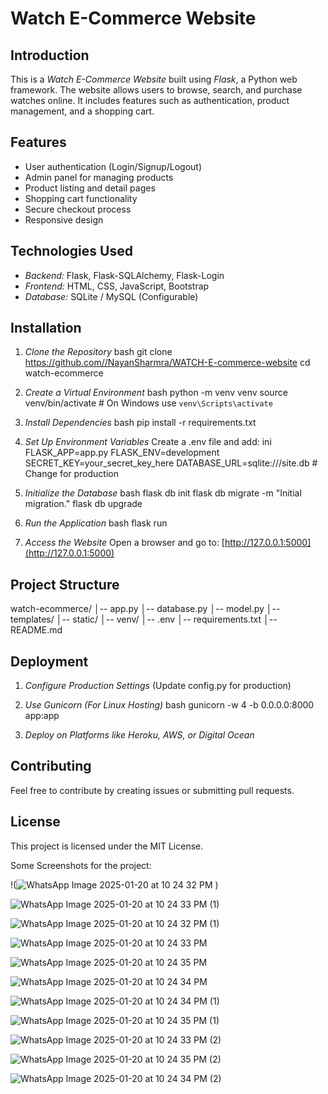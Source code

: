 # Watch E-Commerce Website

## Introduction

This is a *Watch E-Commerce Website* built using *Flask*, a Python web framework. The website allows users to browse, search, and purchase watches online. It includes features such as authentication, product management, and a shopping cart.

## Features

- User authentication (Login/Signup/Logout)
- Admin panel for managing products
- Product listing and detail pages
- Shopping cart functionality
- Secure checkout process
- Responsive design

## Technologies Used

- *Backend:* Flask, Flask-SQLAlchemy, Flask-Login
- *Frontend:* HTML, CSS, JavaScript, Bootstrap
- *Database:* SQLite / MySQL (Configurable)

## Installation

1. *Clone the Repository*
bash
 git clone https://github.com//NayanSharmra/WATCH-E-commerce-website
 cd watch-ecommerce


2. *Create a Virtual Environment*
bash
 python -m venv venv
 source venv/bin/activate  # On Windows use `venv\Scripts\activate`


3. *Install Dependencies*
bash
 pip install -r requirements.txt


4. *Set Up Environment Variables*
Create a .env file and add:
ini
 FLASK_APP=app.py
 FLASK_ENV=development
 SECRET_KEY=your_secret_key_here
 DATABASE_URL=sqlite:///site.db  # Change for production


5. *Initialize the Database*
bash
 flask db init
 flask db migrate -m "Initial migration."
 flask db upgrade


6. *Run the Application*
bash
 flask run


7. *Access the Website*
Open a browser and go to: [http://127.0.0.1:5000](http://127.0.0.1:5000)

## Project Structure

watch-ecommerce/
│-- app.py
│-- database.py
│-- model.py
│-- templates/
│-- static/
│-- venv/
│-- .env
│-- requirements.txt
│-- README.md


## Deployment

1. *Configure Production Settings* (Update config.py for production)
2. *Use Gunicorn (For Linux Hosting)*
bash
 gunicorn -w 4 -b 0.0.0.0:8000 app:app

3. *Deploy on Platforms like Heroku, AWS, or Digital Ocean*

## Contributing
Feel free to contribute by creating issues or submitting pull requests.

## License
This project is licensed under the MIT License.

Some Screenshots for the project:

!(![WhatsApp Image 2025-01-20 at 10 24 32 PM](https://github.com/user-attachments/assets/114d2f3d-884d-4d4a-8608-4690c0d6b507)
)

![WhatsApp Image 2025-01-20 at 10 24 33 PM (1)](https://github.com/user-attachments/assets/695fe6df-4857-457a-9185-e36088343f6b)


![WhatsApp Image 2025-01-20 at 10 24 32 PM (1)](https://github.com/user-attachments/assets/bdca6824-68f0-4574-956d-adafb6341b46)


![WhatsApp Image 2025-01-20 at 10 24 33 PM](https://github.com/user-attachments/assets/08019822-a553-42d9-a66a-19f8694870ee)


![WhatsApp Image 2025-01-20 at 10 24 35 PM](https://github.com/user-attachments/assets/0884b2dc-eab7-462f-ab20-4ec23370ff3c)


![WhatsApp Image 2025-01-20 at 10 24 34 PM](https://github.com/user-attachments/assets/6302423f-e4ab-4737-a533-c90f2360f6e5)


![WhatsApp Image 2025-01-20 at 10 24 34 PM (1)](https://github.com/user-attachments/assets/8cb293c6-cc37-44b0-a8df-1afdf3089560)


![WhatsApp Image 2025-01-20 at 10 24 35 PM (1)](https://github.com/user-attachments/assets/e43dd11f-3162-4d98-90ae-a93cfb32d2a2)


![WhatsApp Image 2025-01-20 at 10 24 33 PM (2)](https://github.com/user-attachments/assets/eca411b9-3673-4fe3-8c3c-21a9fafe096e)


![WhatsApp Image 2025-01-20 at 10 24 35 PM (2)](https://github.com/user-attachments/assets/f42f69da-b05f-4f8f-addc-946f189e15fd)


![WhatsApp Image 2025-01-20 at 10 24 34 PM (2)](https://github.com/user-attachments/assets/6a8bed75-e8f0-4234-8a22-d63d91b4b635)

